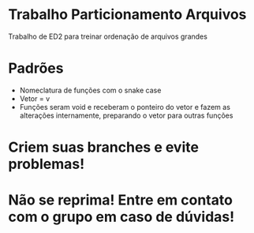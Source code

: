 # Trabalho Particionamento Arquivos
 Trabalho de ED2 para treinar ordenação de arquivos grandes

# Padrões
  - Nomeclatura de funções com o snake case
  - Vetor = v
  - Funções seram void e receberam o ponteiro do vetor e fazem as alterações internamente, preparando o vetor para outras funções

# Criem suas branches e evite problemas!
# Não se reprima! Entre em contato com o grupo em caso de dúvidas!

